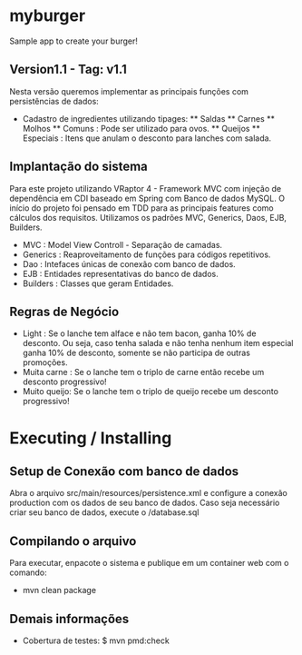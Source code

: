 # myburger
Sample app to create your burger!

## Version1.1 - Tag: v1.1
Nesta versão queremos implementar as principais funções com persistências de dados:
* Cadastro de ingredientes utilizando tipages:
** Saldas
** Carnes
** Molhos
** Comuns : Pode ser utilizado para ovos.
** Queijos
** Especiais : Itens que anulam o desconto para lanches com salada.

## Implantação do sistema
Para este projeto utilizando VRaptor 4 - Framework MVC com injeção de dependência em CDI baseado em Spring com Banco de dados MySQL.
O início do projeto foi pensado em TDD para as principais features como cálculos dos requisitos.
Utilizamos os padrões MVC, Generics, Daos, EJB, Builders.
* MVC : Model View Controll - Separação de camadas.
* Generics : Reaproveitamento de funções para códigos repetitivos.
* Dao : Intefaces únicas de conexão com banco de dados.
* EJB : Entidades representativas do banco de dados.
* Builders : Classes que geram Entidades.

## Regras de Negócio

* Light : Se o lanche tem alface e não tem bacon, ganha 10% de desconto. Ou seja, caso tenha salada e não tenha nenhum item especial ganha 10% de desconto, somente se não participa de outras promoções.
* Muita carne : Se o lanche tem o triplo de carne então recebe um desconto progressivo!
* Muito queijo: Se o lanche tem o triplo de queijo recebe um desconto progressivo!
 
# Executing / Installing

## Setup de Conexão com banco de dados
Abra o arquivo src/main/resources/persistence.xml e configure a conexão production com os dados de seu banco de dados.
Caso seja necessário criar seu banco de dados, execute o /database.sql


## Compilando o arquivo
Para executar, enpacote o sistema e publique em um container web com o comando:
* mvn clean package


## Demais informações
* Cobertura de testes: $ mvn pmd:check
